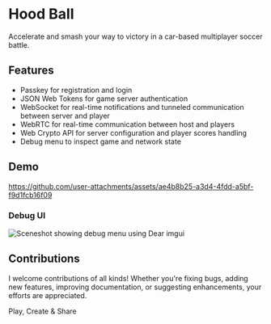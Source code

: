 # Hood Ball

Accelerate and smash your way to victory in a car-based multiplayer soccer
battle.

## Features

- Passkey for registration and login
- JSON Web Tokens for game server authentication
- WebSocket for real-time notifications and tunneled communication between
  server and player
- WebRTC for real-time communication between host and players
- Web Crypto API for server configuration and player scores handling
- Debug menu to inspect game and network state

## Demo

https://github.com/user-attachments/assets/ae4b8b25-a3d4-4fdd-a5bf-f9d1fcb16f09

### Debug UI

![Sceneshot showing debug menu using Dear imgui](https://github.com/user-attachments/assets/85af22e7-4b85-4d1f-b68c-bc8eb4476b82)

## Contributions

I welcome contributions of all kinds! Whether you're fixing bugs, adding new
features, improving documentation, or suggesting enhancements, your efforts are
appreciated.

Play, Create & Share
